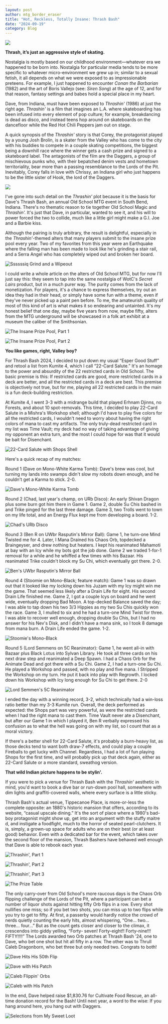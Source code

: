 ```yaml
---
layout: post
author: mtg_border_eraser
title: "Hot, Reckless, Totally Insane: Thrash Bash"
date: "2024-09-19"
category: Blog
---
```


![](/assets/images/2024thrashbash/ThrashinLogo.png)

**Thrash, it’s just an aggressive style of skating.**

Nostalgia is mostly based on our childhood environment—whatever era we happened to be born into. Nostalgia for particular media tends to be more specific to whatever micro-environment we grew up in; similar to a sexual fetish, it all depends on what we were exposed to as impressionable preteens. For example, I just happened to encounter *Conan the Barbarian* (1982) and the art of Boris Vallejo (see: *Siren Song*) at the age of 12, and for that reason, fantasy settings and babes hold a special place in my heart.

Dave, from Indiana, must have been exposed to *Thrashin'* (1986) at just the right age. *Thrashin'* is a film that imagines an L.A. where skateboarding has been infused into every element of pop culture; for example, breakdancing is dead as disco, and instead teens hop around on skateboards on the dancefloor while the Red Hot Chili Peppers jam out on stage. 

A quick synopsis of the *Thrashin'* story is that Corey, the protagonist played by a young Josh Brolin, is a skater from the Valley who has come to the city with his buddies to compete in a couple skating competitions, the biggest being a downhill race where the winner gets a cash prize and signed to a skateboard label. The antagonists of the film are the Daggers, a group of mischievous punks who, with their bepatched denim vests and hometown territoriality, bear more than a passing resemblance to the Lords of the Pit. Inevitably,  Corey falls in love with Chrissy, an Indiana girl who just happens to be the little sister of Hook, the lord of the Daggers. 

![](/assets/images/2024thrashbash/ThrashinPoster.jpg)

I've gone into such detail on the *Thrashin'* plot because it is the basis for Dave's Thrash Bash, an annual Old School MTG event in South Bend, Indiana. There's no thematic reason to tie together Old School Magic and *Thrashin'.* It's just that Dave, in particular, wanted to see it, and his will to power forced the two to collide, much like a little girl might make a G.I. Joe and a Barbie kiss. 

Although the pairing is truly arbitrary, the result is delightful, especially in the *Thrashin'*-themed alters that many players submit to the insane prize pool every year. Two of my favorites from this year were an Earthquake where the falling man has been made to look like he's grinding a stair rail, and a Serra Angel who has completely wiped out and broken her board.

![Ssssssiq Grind and a Wipeout](/assets/images/2024thrashbash/EarthquakeSerra.jpg)

I could write a whole article on the alters of Old School MTG, but for now I'll just say this: they seem to tap into the same nostalgia of WotC's *Secret Lairs* product, but in a much purer way. The purity comes from the lack of monetization. For players, it's a chance to express themselves, try out an idea they had in their head, or simply have some fun with a theme, even if they've never picked up a paint pen before. To me, the amateurish quality of most of this kind of art is what makes it so endearing and untainted. It's my honest belief that one day, maybe five years from now, maybe fifty, alters from the MTG underground will be showcased in a folk art exhibit at a museum the caliber of the Smithsonian.

![The Insane Prize Pool, Part 1](/assets/images/2024thrashbash/PrizePool1.jpg)

![The Insane Prize Pool, Part 2](/assets/images/2024thrashbash/PrizePool2.jpg)


**You like games, right, Valley boy?**

For Thrash Bash 2024, I decided to put down my usual “Esper Good Stuff” and retool a list from Kumite 4, which I call “22-Card Salute.” It's an homage to the power and absurdity of the 22 restricted cards in Old School. The basic premise is this: If restricted cards are good, more restricted cards in a deck are better, and all the restricted cards in a deck are best. This premise is objectively not true, but for me, playing all 22 restricted cards in the main is a fun deck-building restriction. 

At Kumite 4, I went 3-3 with a midrange build that played Erhnam Djinns, no Forests, and about 10 spot-removals. This time, I decided to play 22-Card Salute in a Mishra's Workshop shell; although I'd have to play five colors for all the restricted cards, I wouldn't need to worry about having the right colors of mana to cast my artifacts. The only truly-dead restricted card in my list was Time Vault; my deck had no way of taking advantage of giving my opponent an extra turn, and the most I could hope for was that it would be bait for Disenchant.

![22-Card Salute with Shops Shell](/assets/images/2024thrashbash/DecklistLorien.jpg)


Here's a quick recap of my matches:

Round 1 (Dave on Mono-White Karma Tomb): Dave's brew was cool, but turning my lands into swamps didn't slow my robots down enough, and he couldn't get a Karma to stick. 2-0.

![Dave's Mono-White Karma 
Tomb](/assets/images/2024thrashbash/DecklistDave.jpg)

Round 2 (Chad, last year's champ, on URb Disco): An early Shivan Dragon plus some burn got him there in Game 1. Game 2, double Su Chis bashed in and Trike pinged for the last three damage. Game 3, two Trolls went to town on my life total, and an Energy Flux kept me from developing a board. 1-2.

![Chad's URb Disco](/assets/images/2024thrashbash/DecklistChad.jpg)

Round 3 (Ben R on UWbr Rasputin's Mirror Ball): Game 1, he turn-one Mind Twisted me for 4. Later, I Mana Drained his Chaos Orb, topdecked a Braingeyser, and drew nothing but heaters. I kept his reanimated Mahamoti at bay with an Icy while my bots got the job done. Game 2 we traded 1-for-1 removal for a while and he whiffed a few times with his Bazaar. His reanimated Trike couldn't block my Su Chi, which eventually got there. 2-0.

![Ben's UWbr Rasputin's Mirror Ball](/assets/images/2024thrashbash/DecklistBenR.jpg)

Round 4 (Stoomie on Mono-Black; feature match): Game 1 was so drawn out that it looked like my locking down his Juzam with my Icy might win me the game. That seemed less likely after a Drain Life for eight. His second Drain Life finished me. Game 2, I got a couple Icys on board and he went wide, eventually dropping Bad Moon. A top-decked Balance saved the day; I was able to tap down his two 3/3 Hippies as my two Su Chis quickly won the race. Game 3, I mulled to six and he had a turn-one Mind Twist for three. I was able to recover well enough, dropping double Su Chis, but I had no answer for his Nev's Disk, and I didn't have a mana sink, so I took 8 damage from mana burn. A Drain Life ended the game. 1-2.

![Stoomie's Mono-Black](/assets/images/2024thrashbash/DecklistStoomie.jpg)

Round 5 (Lord Semmens on 5C Reanimator): Game 1, he went all-in with Bazaar plus Black Lotus into Sylvan Library. He took all three cards on his next draw step and reanimated a Deep Spawn. I had a Chaos Orb for the Animate Dead and got there with a Su Chi. Game 2, I had a turn-one Su Chi. He played a Workshop and passed, with no play and five mana. I Stripped the Workshop on my turn. He put it back into play with Regrowth. I locked down his Workshop with Icy long enough for Su Chi to get there. 2-0

![Lord Semmen's 5C Reanimator](/assets/images/2024thrashbash/DecklistSemmens.jpg)

I ended the day with a winning record, 3-2, which technically had a win-loss ratio better than my 3-3 Kumite run. Overall, the deck performed as expected: the Shops part was very powerful, as were the restricted cards when I had the right mana to cast them. Time Vault never ate a Disenchant, but after our Game 1 in which I played it, Ben R verbally expressed his confusion as to what the hell was going on with my list, so I count that as a moral victory. 

If there's a better shell for 22-Card Salute, it's probably a burn-heavy list, as those decks tend to want both draw-7 effects, and could play a couple Fireballs to get lucky with Channel. Regardless, I had a lot of fun playing Shops for the first time, and will probably pick up that deck again, either as 22-Card Salute or a more standard, sweathog version.


**That wild Indian picture happens to be stylin'.**

If you were to pick a venue for Thrash Bash with the *Thrashin'* aesthetic in mind, you'd want to book a dive bar or run-down pool hall, somewhere with dim lights and graffiti-covered walls, where every surface is a little sticky. 

Thrash Bash's actual venue, Tippecanoe Place, is more-or-less the complete opposite: an 1880's historic mansion that offers, according to its website, “casual upscale dining.” It's the sort of place where a 1980's bad-boy protagonist might show up, get into an argument with the stuffy maitre d, and instigate a foodfight, much to the horror of seated pearl-clutchers. It is, simply, a grown-up space for adults who are on their best (or at least good) behavior. Even with a dedicated bar for the event, which takes over the second floor of the mansion, Thrash Bashers have behaved well enough that Dave is able to rebook each year. 

![Thrashin', Part 1](/assets/images/2024thrashbash/Venue1.jpg)

![Thrashin', Part 2](/assets/images/2024thrashbash/Venue2.jpg)

![Thrashin', Part 3](/assets/images/2024thrashbash/Venue3.jpg)

![The Prize Table](/assets/images/2024thrashbash/Venue4.jpg)

The only carry-over from Old School's more raucous days is the Chaos Orb flipping challenge of the Lords of the Pit, where a participant can bet a number of liquor shots against hitting fifty Orb flips in a row. Every shot nullifies one miss; so if you bet two shots, you can miss up to two flips while you try to get to fifty. At first, a passerby would hardly notice the crowd of nerds quietly counting the early hits, almost whispering, “One… two… three… four…” But as the count gets closer and closer to the climax, it crescendos into giddy yelling, “Forty- seven! Forty-eight!! Forty-nine!!! FIFTY!!!!” The Lords awarded two Orb patches at Thrash Bash ’24, one to Dave, who bet one shot but hit all fifty in a row. The other was to Thrull Caleb Dragonborn, who bet three but only needed two. Congrats to both!



![Dave Hits His 50th Flip](/assets/images/2024thrashbash/OrbFlipDave.jpg)

![Dave with His Patch](/assets/images/2024thrashbash/OrbPatchDave.jpg)

![Caleb Flippin' Orbs](/assets/images/2024thrashbash/OrbFlipDragonborn.jpg)

![Caleb with His Patch](/assets/images/2024thrashbash/OrbPatchDragonborn.jpg)

In the end, Dave helped raise $1,830.76 for Cultivate Food Rescue, an all-time donation record for the Bash! Until next year, a word to the wise: If you hang around here, you hang out with Daggers.

![Selections from My Sweet Loot](/assets/images/2024thrashbash/Loot1.jpg)


